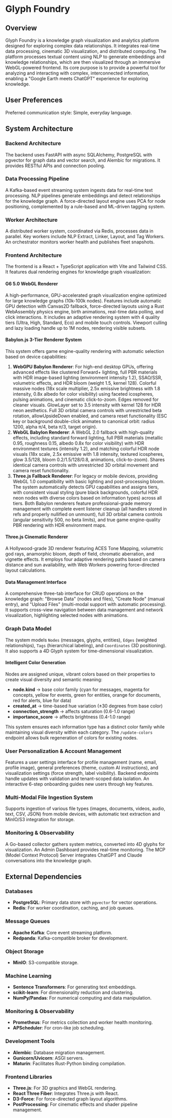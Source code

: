 # Glyph Foundry

## Overview
Glyph Foundry is a knowledge graph visualization and analytics platform designed for exploring complex data relationships. It integrates real-time data processing, cinematic 3D visualization, and distributed computing. The platform processes textual content using NLP to generate embeddings and knowledge relationships, which are then visualized through an immersive WebGL-powered frontend. Its core purpose is to provide a powerful tool for analyzing and interacting with complex, interconnected information, enabling a "Google Earth meets ChatGPT" experience for exploring knowledge.

## User Preferences
Preferred communication style: Simple, everyday language.

## System Architecture

### Backend Architecture
The backend uses FastAPI with async SQLAlchemy, PostgreSQL with pgvector for graph data and vector search, and Alembic for migrations. It provides RESTful APIs and connection pooling.

### Data Processing Pipeline
A Kafka-based event streaming system ingests data for real-time text processing. NLP pipelines generate embeddings and detect relationships for the knowledge graph. A force-directed layout engine uses PCA for node positioning, complemented by a rule-based and ML-driven tagging system.

### Worker Architecture
A distributed worker system, coordinated via Redis, processes data in parallel. Key workers include NLP Extract, Linker, Layout, and Tag Workers. An orchestrator monitors worker health and publishes fleet snapshots.

### Frontend Architecture
The frontend is a React + TypeScript application with Vite and Tailwind CSS. It features dual rendering engines for knowledge graph visualization:

#### G6 5.0 WebGL Renderer
A high-performance, GPU-accelerated graph visualization engine optimized for large knowledge graphs (10k-100k nodes). Features include automatic GPU detection with Canvas2D fallback, force-directed layouts using a Rust WebAssembly physics engine, birth animations, real-time data polling, and click interactions. It includes an adaptive rendering system with 4 quality tiers (Ultra, High, Standard, Eco) and mobile touch controls. Viewport culling and lazy loading handle up to 1M nodes, rendering visible subsets.

#### Babylon.js 3-Tier Renderer System
This system offers game engine-quality rendering with automatic selection based on device capabilities:
1.  **WebGPU Babylon Renderer**: For high-end desktop GPUs, offering advanced effects like clustered Forward+ lighting, full PBR materials with HDR image-based lighting (environment intensity 1.2), SSAO/SSR, volumetric effects, and HDR bloom (weight 1.5, kernel 128). Colorful massive nodes (18x scale multiplier, 2.5x emissive brightness with 1.8 intensity, 0.8x albedo for color visibility) using faceted icospheres, pulsing animations, and cinematic click-to-zoom. Edges removed for cleaner visuals. GlowLayer set to 3.5 intensity with kernel 128 for HDR neon aesthetics. Full 3D orbital camera controls with unrestricted beta rotation, allowUpsideDown enabled, and camera reset functionality (ESC key or background double-click animates to canonical orbit: radius 1200, alpha π/4, beta π/3, target origin).
2.  **WebGL Babylon Renderer**: A WebGL 2.0 fallback with high-quality effects, including standard forward lighting, full PBR materials (metallic 0.95, roughness 0.15, albedo 0.8x for color visibility) with HDR environment textures (intensity 1.2), and matching colorful HDR node visuals (18x scale, 2.5x emissive with 1.8 intensity, textured icospheres, glow 3.5/128, bloom 0.2/1.5/128/0.8, animations, click-to-zoom). Shares identical camera controls with unrestricted 3D orbital movement and camera reset functionality.
3.  **Three.js Fallback Renderer**: For legacy or mobile devices, providing WebGL 1.0 compatibility with basic lighting and post-processing bloom.
The system automatically detects GPU capabilities and assigns tiers, with consistent visual styling (pure black backgrounds, colorful HDR neon nodes with diverse colors based on information types) across all tiers. Both Babylon renderers feature professional-grade memory management with complete event listener cleanup (all handlers stored in refs and properly nullified on unmount), full 3D orbital camera controls (angular sensitivity 500, no beta limits), and true game engine-quality PBR rendering with HDR environment maps.

#### Three.js Cinematic Renderer
A Hollywood-grade 3D renderer featuring ACES Tone Mapping, volumetric god rays, anamorphic bloom, depth of field, chromatic aberration, and vignette effects. It employs four adaptive rendering paths based on camera distance and sun availability, with Web Workers powering force-directed layout calculations.

#### Data Management Interface
A comprehensive three-tab interface for CRUD operations on the knowledge graph: "Browse Data" (nodes and files), "Create Node" (manual entry), and "Upload Files" (multi-modal support with automatic processing). It supports cross-view navigation between data management and network visualization, highlighting selected nodes with animations.

### Graph Data Model
The system models `Nodes` (messages, glyphs, entities), `Edges` (weighted relationships), `Tags` (hierarchical labeling), and `Coordinates` (3D positioning). It also supports a 4D Glyph system for time-dimensional visualization.

#### Intelligent Color Generation
Nodes are assigned unique, vibrant colors based on their properties to create visual diversity and semantic meaning:
- **node.kind** → base color family (cyan for messages, magenta for concepts, yellow for events, green for entities, orange for documents, red for alerts, blue for data)
- **created_at** → time-based hue variation (±30 degrees from base color)
- **connection_strength** → affects saturation (0.6-1.0 range)
- **importance_score** → affects brightness (0.4-1.0 range)

This system ensures each information type has a distinct color family while maintaining visual diversity within each category. The `/update-colors` endpoint allows bulk regeneration of colors for existing nodes.

### User Personalization & Account Management
Features a user settings interface for profile management (name, email, profile image), general preferences (theme, custom AI instructions), and visualization settings (force strength, label visibility). Backend endpoints handle updates with validation and tenant-scoped data isolation. An interactive 6-step onboarding guides new users through key features.

### Multi-Modal File Ingestion System
Supports ingestion of various file types (images, documents, videos, audio, text, CSV, JSON) from mobile devices, with automatic text extraction and MinIO/S3 integration for storage.

### Monitoring & Observability
A Go-based collector gathers system metrics, converted into 4D glyphs for visualization. An Admin Dashboard provides real-time monitoring. The MCP (Model Context Protocol) Server integrates ChatGPT and Claude conversations into the knowledge graph.

## External Dependencies

### Databases
-   **PostgreSQL**: Primary data store with `pgvector` for vector operations.
-   **Redis**: For worker coordination, caching, and job queues.

### Message Queues
-   **Apache Kafka**: Core event streaming platform.
-   **Redpanda**: Kafka-compatible broker for development.

### Object Storage
-   **MinIO**: S3-compatible storage.

### Machine Learning
-   **Sentence Transformers**: For generating text embeddings.
-   **scikit-learn**: For dimensionality reduction and clustering.
-   **NumPy/Pandas**: For numerical computing and data manipulation.

### Monitoring & Observability
-   **Prometheus**: For metrics collection and worker health monitoring.
-   **APScheduler**: For cron-like job scheduling.

### Development Tools
-   **Alembic**: Database migration management.
-   **Gunicorn/Uvicorn**: ASGI servers.
-   **Maturin**: Facilitates Rust-Python binding compilation.

### Frontend Libraries
-   **Three.js**: For 3D graphics and WebGL rendering.
-   **React Three Fiber**: Integrates Three.js with React.
-   **D3-Force**: For force-directed graph layout algorithms.
-   **PostProcessing**: For cinematic effects and shader pipeline management.